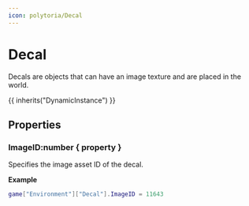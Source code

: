 ```yaml
---
icon: polytoria/Decal
---
```


# Decal

Decals are objects that can have an image texture and are placed in the world.

{{ inherits("DynamicInstance") }}

## Properties

### ImageID:number { property }
Specifies the image asset ID of the decal.

**Example**
```lua
game["Environment"]["Decal"].ImageID = 11643
```
